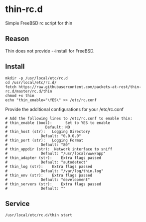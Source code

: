# thin-rc.d
Simple FreeBSD rc script for thin

## Reason
Thin does not provide --install for FreeBSD.

## Install
```shell
mkdir -p /usr/local/etc/rc.d
cd /usr/local/etc/rc.d/
fetch https://raw.githubusercontent.com/packets-at-rest/thin-rc.d/master/rc.d/thin
chmod +x thin
echo "thin_enable="\YES\" >> /etc/rc.conf
```

Provide the additional configurations for your /etc/rc.conf
``` shell
# Add the following lines to /etc/rc.conf to enable thin:
# thin_enable (bool):      Set to YES to enable
#                 Default: NO
# thin_host (str):   Logging Directory
#               Default: "0.0.0.0"
# thin_port (str):   Logging Format
#               Default: "80"
# thin_appdir (str):  Network interface to sniff
#               Default: "/usr/local/www/app"
# thin_adapter (str):    Extra flags passed 
#               Default: "autodetect"
# thin_log (str):    Extra flags passed 
#               Default: "/var/log/thin.log"
# thin_env (str):    Extra flags passed 
#               Default: "development"
# thin_servers (str):    Extra flags passed 
#               Default: ""
```

## Service

`/usr/local/etc/rc.d/thin start`
